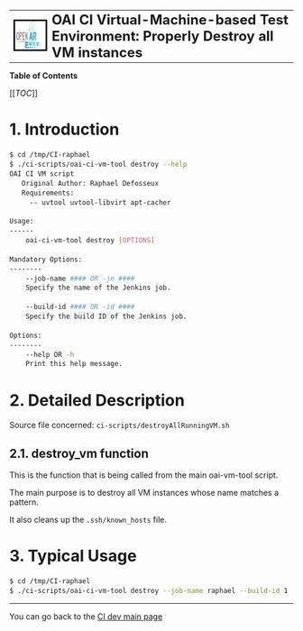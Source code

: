 <table style="border-collapse: collapse; border: none;">
  <tr style="border-collapse: collapse; border: none;">
    <td style="border-collapse: collapse; border: none;">
      <a href="http://www.openairinterface.org/">
         <img src="../../doc/images/oai_final_logo.png" alt="" border=3 height=50 width=150>
         </img>
      </a>
    </td>
    <td style="border-collapse: collapse; border: none; vertical-align: center;">
      <b><font size = "5">OAI CI Virtual-Machine-based Test Environment: Properly Destroy all VM instances</font></b>
    </td>
  </tr>
</table>

**Table of Contents**

[[_TOC_]]

# 1. Introduction #

```bash
$ cd /tmp/CI-raphael
$ ./ci-scripts/oai-ci-vm-tool destroy --help
OAI CI VM script
   Original Author: Raphael Defosseux
   Requirements:
     -- uvtool uvtool-libvirt apt-cacher

Usage:
------
    oai-ci-vm-tool destroy [OPTIONS]

Mandatory Options:
--------
    --job-name #### OR -jn ####
    Specify the name of the Jenkins job.

    --build-id #### OR -id ####
    Specify the build ID of the Jenkins job.

Options:
--------
    --help OR -h
    Print this help message.
```

# 2. Detailed Description #

Source file concerned: `ci-scripts/destroyAllRunningVM.sh`

## 2.1. destroy_vm function ##

This is the function that is being called from the main oai-vm-tool script.

The main purpose is to destroy all VM instances whose name matches a pattern.

It also cleans up the `.ssh/known_hosts` file.

# 3. Typical Usage #

```bash
$ cd /tmp/CI-raphael
$ ./ci-scripts/oai-ci-vm-tool destroy --job-name raphael --build-id 1
```

---

You can go back to the [CI dev main page](./ci_dev_home.md)

